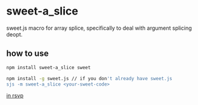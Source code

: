 sweet-a_slice
=============

sweet.js macro for array splice, specifically to deal with argument splicing deopt.

how to use
----------

```sh
npm install sweet-a_slice sweet

npm install -g sweet.js // if you don't already have sweet.js
sjs -m sweet-a_slice <your-sweet-code>
```

[in rsvp](https://github.com/tildeio/rsvp.js/commit/cddf7232546a9cf858524b75cde6f9edf72620a7)
